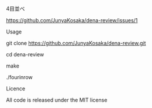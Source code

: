 4目並べ

https://github.com/JunyaKosaka/dena-review/issues/1

Usage

git clone https://github.com/JunyaKosaka/dena-review.git

cd dena-review

make

./fourinrow

Licence

All code is released under the MIT license

